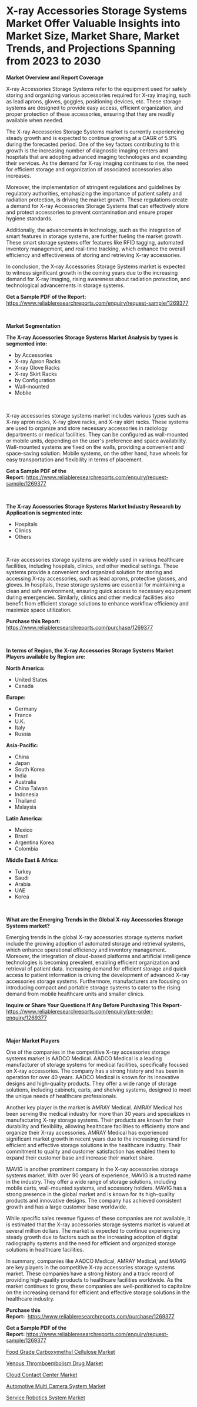 <p><h1>X-ray Accessories Storage Systems Market Offer Valuable Insights into Market Size, Market Share, Market Trends, and Projections Spanning from 2023 to 2030</h1></p><p><strong>Market Overview and Report Coverage</strong></p>
<p><p>X-ray Accessories Storage Systems refer to the equipment used for safely storing and organizing various accessories required for X-ray imaging, such as lead aprons, gloves, goggles, positioning devices, etc. These storage systems are designed to provide easy access, efficient organization, and proper protection of these accessories, ensuring that they are readily available when needed.</p><p>The X-ray Accessories Storage Systems market is currently experiencing steady growth and is expected to continue growing at a CAGR of 5.9% during the forecasted period. One of the key factors contributing to this growth is the increasing number of diagnostic imaging centers and hospitals that are adopting advanced imaging technologies and expanding their services. As the demand for X-ray imaging continues to rise, the need for efficient storage and organization of associated accessories also increases.</p><p>Moreover, the implementation of stringent regulations and guidelines by regulatory authorities, emphasizing the importance of patient safety and radiation protection, is driving the market growth. These regulations create a demand for X-ray Accessories Storage Systems that can effectively store and protect accessories to prevent contamination and ensure proper hygiene standards.</p><p>Additionally, the advancements in technology, such as the integration of smart features in storage systems, are further fueling the market growth. These smart storage systems offer features like RFID tagging, automated inventory management, and real-time tracking, which enhance the overall efficiency and effectiveness of storing and retrieving X-ray accessories.</p><p>In conclusion, the X-ray Accessories Storage Systems market is expected to witness significant growth in the coming years due to the increasing demand for X-ray imaging, rising awareness about radiation protection, and technological advancements in storage systems.</p></p>
<p><strong>Get a Sample PDF of the Report:</strong> <a href="https://www.reliableresearchreports.com/enquiry/request-sample/1269377">https://www.reliableresearchreports.com/enquiry/request-sample/1269377</a></p>
<p>&nbsp;</p>
<p><strong>Market Segmentation</strong></p>
<p><strong>The X-ray Accessories Storage Systems Market Analysis by types is segmented into:</strong></p>
<p><ul><li>by Accessories</li><li>X-ray Apron Racks</li><li>X-ray Glove Racks</li><li>X-ray Skirt Racks</li><li>by Configuration</li><li>Wall-mounted</li><li>Moblie</li></ul></p>
<p>&nbsp;</p>
<p><p>X-ray accessories storage systems market includes various types such as X-ray apron racks, X-ray glove racks, and X-ray skirt racks. These systems are used to organize and store necessary accessories in radiology departments or medical facilities. They can be configured as wall-mounted or mobile units, depending on the user's preference and space availability. Wall-mounted systems are fixed on the walls, providing a convenient and space-saving solution. Mobile systems, on the other hand, have wheels for easy transportation and flexibility in terms of placement.</p></p>
<p><strong>Get a Sample PDF of the Report:</strong>&nbsp;<a href="https://www.reliableresearchreports.com/enquiry/request-sample/1269377">https://www.reliableresearchreports.com/enquiry/request-sample/1269377</a></p>
<p>&nbsp;</p>
<p><strong>The X-ray Accessories Storage Systems Market Industry Research by Application is segmented into:</strong></p>
<p><ul><li>Hospitals</li><li>Clinics</li><li>Others</li></ul></p>
<p>&nbsp;</p>
<p><p>X-ray accessories storage systems are widely used in various healthcare facilities, including hospitals, clinics, and other medical settings. These systems provide a convenient and organized solution for storing and accessing X-ray accessories, such as lead aprons, protective glasses, and gloves. In hospitals, these storage systems are essential for maintaining a clean and safe environment, ensuring quick access to necessary equipment during emergencies. Similarly, clinics and other medical facilities also benefit from efficient storage solutions to enhance workflow efficiency and maximize space utilization.</p></p>
<p><strong>Purchase this Report:</strong>&nbsp; <a href="https://www.reliableresearchreports.com/purchase/1269377">https://www.reliableresearchreports.com/purchase/1269377</a></p>
<p>&nbsp;</p>
<p><strong>In terms of Region, the X-ray Accessories Storage Systems Market Players available by Region are:</strong></p>
<p>
    <p> <strong> North America: </strong>
        <ul>
            <li>United States</li>
            <li>Canada</li>
        </ul>
        </p> 
    <p> <strong> Europe: </strong>
        <ul>
            <li>Germany</li>
            <li>France</li>
            <li>U.K.</li>
            <li>Italy</li>
            <li>Russia</li>
        </ul>
        </p> 
    <p> <strong> Asia-Pacific: </strong>
        <ul>
            <li>China</li>
            <li>Japan</li>
            <li>South Korea</li>
            <li>India</li>
            <li>Australia</li>
            <li>China Taiwan</li>
            <li>Indonesia</li>
            <li>Thailand</li>
            <li>Malaysia</li>
        </ul>
        </p> 
    <p> <strong> Latin America: </strong>
        <ul>
            <li>Mexico</li>
            <li>Brazil</li>
            <li>Argentina Korea</li>
            <li>Colombia</li>
        </ul>
        </p> 
    <p> <strong> Middle East & Africa: </strong>
        <ul>
            <li>Turkey</li>
            <li>Saudi</li>
            <li>Arabia</li>
            <li>UAE</li>
            <li>Korea</li>
        </ul>
    </p>
    </p>
<p>&nbsp;</p>
<p><strong>What are the Emerging Trends in the Global X-ray Accessories Storage Systems market?</strong></p>
<p><p>Emerging trends in the global X-ray accessories storage systems market include the growing adoption of automated storage and retrieval systems, which enhance operational efficiency and inventory management. Moreover, the integration of cloud-based platforms and artificial intelligence technologies is becoming prevalent, enabling efficient organization and retrieval of patient data. Increasing demand for efficient storage and quick access to patient information is driving the development of advanced X-ray accessories storage systems. Furthermore, manufacturers are focusing on introducing compact and portable storage systems to cater to the rising demand from mobile healthcare units and smaller clinics.</p></p>
<p><strong>Inquire or Share Your Questions If Any Before Purchasing This Report</strong>- <a href="https://www.reliableresearchreports.com/enquiry/pre-order-enquiry/1269377">https://www.reliableresearchreports.com/enquiry/pre-order-enquiry/1269377</a></p>
<p>&nbsp;</p>
<p><strong>Major Market Players</strong></p>
<p><p>One of the companies in the competitive X-ray accessories storage systems market is AADCO Medical. AADCO Medical is a leading manufacturer of storage systems for medical facilities, specifically focused on X-ray accessories. The company has a strong history and has been in operation for over 40 years. AADCO Medical is known for its innovative designs and high-quality products. They offer a wide range of storage solutions, including cabinets, carts, and shelving systems, designed to meet the unique needs of healthcare professionals.</p><p>Another key player in the market is AMRAY Medical. AMRAY Medical has been serving the medical industry for more than 30 years and specializes in manufacturing X-ray storage systems. Their products are known for their durability and flexibility, allowing healthcare facilities to efficiently store and organize their X-ray accessories. AMRAY Medical has experienced significant market growth in recent years due to the increasing demand for efficient and effective storage solutions in the healthcare industry. Their commitment to quality and customer satisfaction has enabled them to expand their customer base and increase their market share.</p><p>MAVIG is another prominent company in the X-ray accessories storage systems market. With over 90 years of experience, MAVIG is a trusted name in the industry. They offer a wide range of storage solutions, including mobile carts, wall-mounted systems, and accessory holders. MAVIG has a strong presence in the global market and is known for its high-quality products and innovative designs. The company has achieved consistent growth and has a large customer base worldwide.</p><p>While specific sales revenue figures of these companies are not available, it is estimated that the X-ray accessories storage systems market is valued at several million dollars. The market is expected to continue experiencing steady growth due to factors such as the increasing adoption of digital radiography systems and the need for efficient and organized storage solutions in healthcare facilities.</p><p>In summary, companies like AADCO Medical, AMRAY Medical, and MAVIG are key players in the competitive X-ray accessories storage systems market. These companies have a strong history and a track record of providing high-quality products to healthcare facilities worldwide. As the market continues to grow, these companies are well-positioned to capitalize on the increasing demand for efficient and effective storage solutions in the healthcare industry.</p></p>
<p><strong>Purchase this Report:</strong>&nbsp;&nbsp;<a href="https://www.reliableresearchreports.com/purchase/1269377">https://www.reliableresearchreports.com/purchase/1269377</a></p>
<p></p>
<p><strong>Get a Sample PDF of the Report:</strong>&nbsp;<a href="https://www.reliableresearchreports.com/enquiry/request-sample/1269377">https://www.reliableresearchreports.com/enquiry/request-sample/1269377</a></p>
<p><p><a href="https://github.com/pizolina/Market-Research-Report-List-1/blob/main/food-grade-carboxymethyl-cellulose-market.md">Food Grade Carboxymethyl Cellulose Market</a></p><p><a href="https://github.com/lbird53714/Market-Research-Report-List-1/blob/main/venous-thromboembolism-drug-market.md">Venous Thromboembolism Drug Market</a></p><p><a href="https://medium.com/@amandagarza17/cloud-contact-center-market-report-reveals-the-latest-trends-and-growth-opportunities-of-this-91c3212e9b42">Cloud Contact Center Market</a></p><p><a href="https://medium.com/@lloydgrimes52/automotive-multi-camera-system-market-size-growth-forecast-2023-2030-55039422fa8d">Automotive Multi Camera System Market</a></p><p><a href="https://www.linkedin.com/pulse/service-robotics-system-market-research-report-unlocks-analysis-qjmie/">Service Robotics System Market</a></p></p>